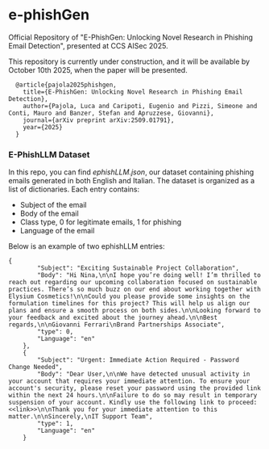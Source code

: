 # e-phishGen
Official Repository of "E-PhishGen: Unlocking Novel Research in Phishing Email Detection", presented at CCS AISec 2025. 

This repository is currently under construction, and it will be available by October 10th 2025, when the paper will be presented.
```
  @article{pajola2025phishgen,
    title={E-PhishGen: Unlocking Novel Research in Phishing Email Detection},
    author={Pajola, Luca and Caripoti, Eugenio and Pizzi, Simeone and Conti, Mauro and Banzer, Stefan and Apruzzese, Giovanni},
    journal={arXiv preprint arXiv:2509.01791},
    year={2025}
  }
```
### E-PhishLLM Dataset

In this repo, you can find *ephishLLM.json*, our dataset containing phishing emails generated in both English and Italian. 
The dataset is organized as a list of dictionaries. Each entry contains:

  - Subject of the email
  - Body of the email
  - Class type, 0 for legitimate emails, 1 for phishing
  - Language of the email

Below is an example of two ephishLLM entries:
```
{
        "Subject": "Exciting Sustainable Project Collaboration",
        "Body": "Hi Nina,\n\nI hope you’re doing well! I’m thrilled to reach out regarding our upcoming collaboration focused on sustainable practices. There’s so much buzz on our end about working together with Elysium Cosmetics!\n\nCould you please provide some insights on the formulation timelines for this project? This will help us align our plans and ensure a smooth process on both sides.\n\nLooking forward to your feedback and excited about the journey ahead.\n\nBest regards,\n\nGiovanni Ferrari\nBrand Partnerships Associate",
        "type": 0,
        "Language": "en"
    },
    {
        "Subject": "Urgent: Immediate Action Required - Password Change Needed",
        "Body": "Dear User,\n\nWe have detected unusual activity in your account that requires your immediate attention. To ensure your account's security, please reset your password using the provided link within the next 24 hours.\n\nFailure to do so may result in temporary suspension of your account. Kindly use the following link to proceed: <<link>>\n\nThank you for your immediate attention to this matter.\n\nSincerely,\nIT Support Team",
        "type": 1,
        "Language": "en"
    }
```
